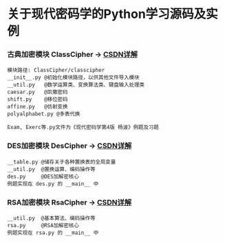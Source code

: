 # 关于现代密码学的Python学习源码及实例

### 古典加密模块 ClassCipher -> [CSDN详解][1]
 
    模块路径: ClassCipher/classcipher  
    __init__.py @初始化模块路径，以供其他文件导入模块  
    __util.py   @数学运算类、变换算法类、键盘输入处理类  
    caesar.py   @凯撒密码  
    shift.py    @移位密码  
    affine.py   @仿射变换  
    polyalphabet.py @多表代换  

    Exam, Exerc等.py文件为《现代密码学第4版 杨波》例题及习题  
      
### DES加密模块 DesCipher -> [CSDN详解][2]
    __table.py @储存关于各种置换表的全局变量  
    __util.py  @置换运算、编码操作等   
    des.py     @DES加解密核心  
    例题实现在 des.py 的 __main__ 中

### RSA加密模块 RsaCipher -> [CSDN详解][3]
    __util.py  @基本算法、编码操作等  
    rsa.py     @RSA加解密核心  
    例题实现在 rsa.py 的 __main__ 中


[1]: https://blog.csdn.net/Alpherkin/article/details/121021025
[2]: https://blog.csdn.net/Alpherkin/article/details/121198150
[3]: https://blog.csdn.net/Alpherkin/article/details/121265516
